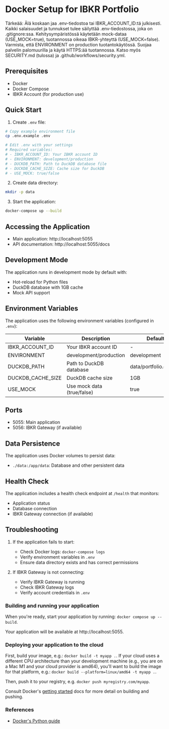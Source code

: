 # Docker Setup for IBKR Portfolio

Tärkeää: Älä koskaan jaa .env-tiedostoa tai IBKR_ACCOUNT_ID:tä julkisesti. Kaikki salaisuudet ja tunnukset tulee säilyttää .env-tiedostossa, joka on .gitignore:ssa. Kehitysympäristössä käytetään mock-dataa (USE_MOCK=true), tuotannossa oikeaa IBKR-yhteyttä (USE_MOCK=false). Varmista, että ENVIRONMENT on production tuotantokäytössä. Suojaa palvelin palomuurilla ja käytä HTTPS:ää tuotannossa. Katso myös SECURITY.md (tulossa) ja .github/workflows/security.yml.

## Prerequisites

- Docker
- Docker Compose
- IBKR Account (for production use)

## Quick Start

1. Create `.env` file:
```bash
# Copy example environment file
cp .env.example .env

# Edit .env with your settings
# Required variables:
# - IBKR_ACCOUNT_ID: Your IBKR account ID
# - ENVIRONMENT: development/production
# - DUCKDB_PATH: Path to DuckDB database file
# - DUCKDB_CACHE_SIZE: Cache size for DuckDB
# - USE_MOCK: true/false
```

2. Create data directory:
```bash
mkdir -p data
```

3. Start the application:
```bash
docker-compose up --build
```

## Accessing the Application

- Main application: http://localhost:5055
- API documentation: http://localhost:5055/docs

## Development Mode

The application runs in development mode by default with:
- Hot-reload for Python files
- DuckDB database with 1GB cache
- Mock API support

## Environment Variables

The application uses the following environment variables (configured in `.env`):

| Variable | Description | Default |
|----------|-------------|---------|
| IBKR_ACCOUNT_ID | Your IBKR account ID | - |
| ENVIRONMENT | development/production | development |
| DUCKDB_PATH | Path to DuckDB database | data/portfolio.duckdb |
| DUCKDB_CACHE_SIZE | DuckDB cache size | 1GB |
| USE_MOCK | Use mock data (true/false) | true |

## Ports

- 5055: Main application
- 5056: IBKR Gateway (if available)

## Data Persistence

The application uses Docker volumes to persist data:
- `./data:/app/data`: Database and other persistent data

## Health Check

The application includes a health check endpoint at `/health` that monitors:
- Application status
- Database connection
- IBKR Gateway connection (if available)

## Troubleshooting

1. If the application fails to start:
   - Check Docker logs: `docker-compose logs`
   - Verify environment variables in `.env`
   - Ensure data directory exists and has correct permissions

2. If IBKR Gateway is not connecting:
   - Verify IBKR Gateway is running
   - Check IBKR Gateway logs
   - Verify account credentials in `.env`

### Building and running your application

When you're ready, start your application by running:
`docker compose up --build`.

Your application will be available at http://localhost:5055.

### Deploying your application to the cloud

First, build your image, e.g.: `docker build -t myapp .`.
If your cloud uses a different CPU architecture than your development
machine (e.g., you are on a Mac M1 and your cloud provider is amd64),
you'll want to build the image for that platform, e.g.:
`docker build --platform=linux/amd64 -t myapp .`.

Then, push it to your registry, e.g. `docker push myregistry.com/myapp`.

Consult Docker's [getting started](https://docs.docker.com/go/get-started-sharing/)
docs for more detail on building and pushing.

### References
* [Docker's Python guide](https://docs.docker.com/language/python/)